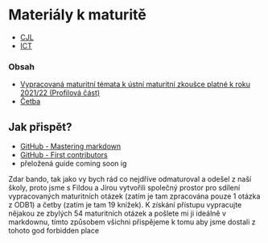 # Materiály k maturitě

- [CJL](https://github.com/SPSOAFM-IT18/maturita/tree/main/CJL)
- [ICT](https://github.com/SPSOAFM-IT18/maturita/tree/main/ICT)
### Obsah
- [Vypracovaná maturitní témata k ústní maturitní zkoušce platné k roku 2021/22 (Profilová část)](https://github.com/SPSOAFM-IT18/maturita/tree/main/ICT)
- [Četba](https://github.com/SPSOAFM-IT18/maturita/tree/main/CJL/Četba)
## Jak přispět?
- [GitHub - Mastering markdown](https://guides.github.com/features/mastering-markdown/)
- [GitHub - First contributors](https://github.com/firstcontributions/first-contributions)
- přeložená guide coming soon ig

Zdar bando, tak jako vy bych rád co nejdříve odmaturoval a odešel z naší školy, proto jsme s Fildou a Jírou vytvořili společný prostor pro sdílení vypracovaných maturitních otázek (zatím je tam zpracována pouze 1 otázka z ODB1) a četby (zatím je tam 19 knížek). K získání přístupu vypracujte nějakou ze zbylých 54 maturitních otázek a pošlete mi ji ideálně v markdownu, tímto způsobem všichni přispějeme k tomu aby jsme dostali z tohoto god forbidden place